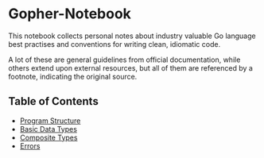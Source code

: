 # Gopher-Notebook

This notebook collects personal notes about industry valuable Go language best practises and conventions for writing
clean, idiomatic code.

A lot of these are general guidelines from official documentation, while others extend upon external resources, but all
of them are referenced by a footnote, indicating the original source.

## Table of Contents

- [Program Structure](notes/program-structure.md)
- [Basic Data Types](notes/basic-data-types.md)
- [Composite Types](notes/composite-types.md)
- [Errors](notes/errors.md)